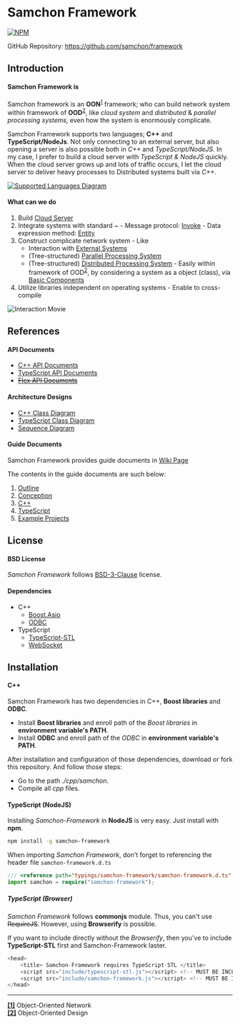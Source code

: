 # Samchon Framework

[![NPM](https://nodei.co/npm/samchon-framework.png?downloads=true&downloadRank=true&stars=true)](https://nodei.co/npm/samchon-framework)

GitHub Repository: https://github.com/samchon/framework

## Introduction
#### Samchon Framework is
Samchon framework is an **OON**<sup id="a_oon">[1](#f_oon)</sup> framework; who can build network system within framework of **OOD**<sup id="a_ood">[2](#f_ood)</sup>, like *cloud system* and *distributed* & *parallel processing systems*, even how the system is enormously complicate.

Samchon Framework supports two languages; **C++** and **TypeScript/NodeJs**. Not only connecting to an external server, but also opening a server is also possible both in *C++* and *TypeScript/NodeJS*. In my case, I prefer to build a cloud server with *TypeScript & NodeJS* quickly. When the cloud server grows up and lots of traffic occurs, I let the cloud server to deliver heavy processes to Distributed systems built via *C++*.

[![Supported Languages Diagram](http://samchon.github.io/framework/images/accessory/language_diagram.png)](#interaction)

#### What can we do
  1. Build [Cloud Server](https://github.com/samchon/framework/wiki/Conception-Modules-Service)
  2. Integrate systems with standard ~
    - Message protocol: [Invoke](https://github.com/samchon/framework/wiki/Conception-Message_Protocol#invoke)
    - Data expression method: [Entity](https://github.com/samchon/framework/wiki/Conception-Message_Protocol#entity)
  3. Construct complicate network system
    - Like
      - Interaction with [External Systems](https://github.com/samchon/framework/wiki/Conception-External_System)
      - (Tree-structured) [Parallel Processing System](https://github.com/samchon/framework/wiki/Conception-Parallel_System)
      - (Tree-structured) [Distributed Processing System](https://github.com/samchon/framework/wiki/Conception-Distributed_System)
    - Easily within framework of OOD<sup>[2](#f_ood)</sup>, by considering a system as a object (class), via [Basic Components](https://github.com/samchon/framework/wiki/Conception-Modules-Basic_Components)
  4. Utilize libraries independent on operating systems
    - Enable to cross-compile

![Interaction Movie](http://samchon.github.io/framework/images/example/interaction/demo.gif)


## References
#### API Documents
  - [C++ API Documents](http://samchon.github.io/framework/api/cpp)
  - [TypeScript API Documents](http://samchon.github.io/framework/api/ts)
  - ~~[Flex API Documents](http://samchon.github.io/framework/api/flex)~~

#### Architecture Designs
  - [C++ Class Diagram](http://samchon.github.io/framework/design/cpp_class_diagram.pdf)
  - [TypeScript Class Diagram](http://samchon.github.io/framework/design/ts_class_diagram.pdf)
  - [Sequence Diagram](http://samchon.github.io/framework/design/sequence_diagram.pdf)

#### Guide Documents
Samchon Framework provides guide documents in [Wiki Page](https://github.com/samchon/framework/wiki)

The contents in the guide documents are such below:
  1. [Outline](https://github.com/samchon/framework/wiki/Home)
  2. [Conception](https://github.com/samchon/framework/wiki/Conception)
  4. [C++](https://github.com/samchon/framework/wiki/CPP)
  5. [TypeScript](https://github.com/samchon/framework/wiki/TypeScript)
  6. [Example Projects](https://github.com/samchon/framework/wiki/Examples)


## License
#### BSD License
*Samchon Framework* follows [BSD-3-Clause](http://spdx.org/licenses/BSD-3-Clause) license.

#### Dependencies
- C++
  - [Boost.Asio](http://www.boost.org/doc/libs/1_61_0/doc/html/boost_asio.html)
  - [ODBC](https://support.microsoft.com/en-us/kb/110093)
- TypeScript
  - [TypeScript-STL](https://github.com/samchon/typescript-stl)
  - [WebSocket](https://github.com/theturtle32/WebSocket-Node)


## Installation
#### C++
Samchon Framework has two dependencies in C++, **Boost libraries** and **ODBC**.
  - Install **Boost libraries** and enroll path of the *Boost libraries* in **environment variable's PATH**.
  - Install **ODBC** and enroll path of the *ODBC* in **environment variable's PATH**.

After installation and configuration of those dependencies, download or fork this repository. And follow those steps:
  * Go to the path *./cpp/samchon*.
  * Compile all *cpp* files.

#### TypeScript (NodeJS)
Installing *Samchon-Framework* in **NodeJS** is very easy. Just install with **npm**.
```bash
npm install -g samchon-framework
```

When importing *Samchon Framework*, don't forget to referencing the header file ```samchon-framework.d.ts```
```typescript
/// <reference path="typings/samchon-framework/samchon-framework.d.ts" />
import samchon = require("samchon-framework");
```

##### TypeScript (Browser)
*Samchon Framework* follows **commonjs** module. Thus, you can't use ~~RequireJS~~. However, using **Browserify** is possible.

If you want to include directly without the *Browserify*, then you've to include **TypeScript-STL** first and Samchon-Framework laster.

```javascript
<head>
	<title> Samchon-Framework requires TypeScript-STL </title>
	<script src="include/typescript-stl.js"></script> <!-- MUST BE INCLUDED FIRST -->
	<script src="include/samchon-framework.js"></script> <!-- MUST BE INCLUDED AFTER TYPESCRIPT-STL -->
</head>
```

-------------------------------

<b id="f_oon">[[1]](#a_oon)</b> Object-Oriented Network <br />
<b id="f_ood">[[2]](#f_ood)</b> Object-Oriented Design